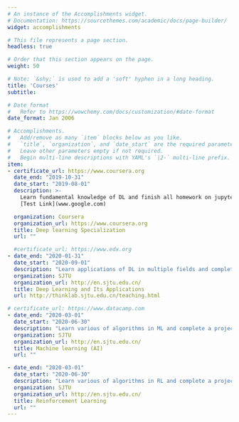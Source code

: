 ```yaml
---
# An instance of the Accomplishments widget.
# Documentation: https://sourcethemes.com/academic/docs/page-builder/
widget: accomplishments

# This file represents a page section.
headless: true

# Order that this section appears on the page.
weight: 50

# Note: `&shy;` is used to add a 'soft' hyphen in a long heading.
title: 'Courses'
subtitle:

# Date format
#   Refer to https://wowchemy.com/docs/customization/#date-format
date_format: Jan 2006

# Accomplishments.
#   Add/remove as many `item` blocks below as you like.
#   `title`, `organization`, and `date_start` are the required parameters.
#   Leave other parameters empty if not required.
#   Begin multi-line descriptions with YAML's `|2-` multi-line prefix.
item:
- certificate_url: https://www.coursera.org
  date_end: "2019-10-31"
  date_start: "2019-08-01"
  description: >- 
    Learn fundamental knowledge of DL and finish all homework on jupyter notebook.
    [Test Link](www.google.com)

  organization: Coursera
  organization_url: https://www.coursera.org
  title: Deep learning Specialization
  url: ""

  #certificate_url: https://www.edx.org
- date_end: "2020-01-31"
  date_start: "2020-09-01"
  description: "Learn applications of DL in multiple fields and complete a project using RNN."
  organization: SJTU
  organization_url: http://en.sjtu.edu.cn/
  title: Deep Learning and Its Applications
  url: http://thinklab.sjtu.edu.cn/teaching.html

# certificate_url: https://www.datacamp.com
- date_end: "2020-03-01"
  date_start: "2020-06-30"
  description: "Learn various of algorithms in ML and complete a project using DCNN models."
  organization: SJTU
  organization_url: http://en.sjtu.edu.cn/
  title: Machine learning (AI)
  url: ""

- date_end: "2020-03-01"
  date_start: "2020-06-30"
  description: "Learn various of algorithms in RL and complete a project using DQN and PPO."
  organization: SJTU
  organization_url: http://en.sjtu.edu.cn/
  title: Reinforcement Learning
  url: ""
---
```

